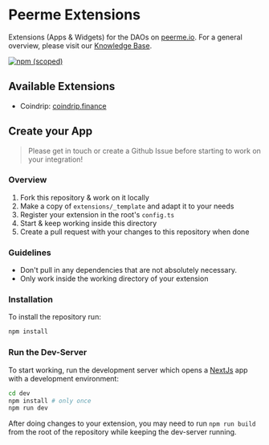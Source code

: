 # Peerme Extensions

Extensions (Apps & Widgets) for the DAOs on [peerme.io](https://peerme.io). For a general overview, please visit our [Knowledge Base](https://know.peerme.io/developers/extensions.html).

[![npm (scoped)](https://img.shields.io/npm/v/@peerme/extensions?style=for-the-badge)](https://www.npmjs.com/package/@peerme/extensions)

## Available Extensions

- Coindrip: [coindrip.finance](https://coindrip.finance)

## Create your App

> Please get in touch or create a Github Issue before starting to work on your integration!

### Overview

1. Fork this repository & work on it locally
2. Make a copy of `extensions/_template` and adapt it to your needs
3. Register your extension in the root's `config.ts`
4. Start & keep working inside this directory
5. Create a pull request with your changes to this repository when done

### Guidelines

- Don't pull in any dependencies that are not absolutely necessary.
- Only work inside the working directory of your extension

### Installation

To install the repository run:

```bash
npm install
```

### Run the Dev-Server

To start working, run the development server which opens a [NextJs](https://nextjs.org) app with a development environment:

```bash
cd dev
npm install # only once
npm run dev
```

After doing changes to your extension, you may need to run `npm run build` from the root of the repository while keeping the dev-server running.
